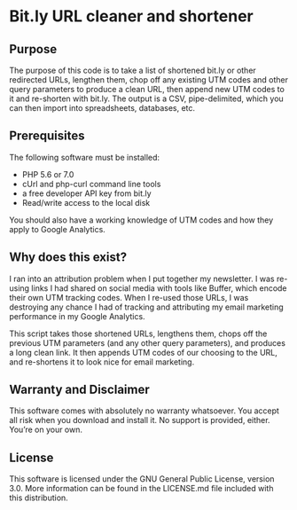 # Bit.ly URL cleaner and shortener

## Purpose

The purpose of this code is to take a list of shortened bit.ly or other redirected URLs, lengthen them, chop off any existing UTM codes and other query parameters to produce a clean URL, then append new UTM codes to it and re-shorten with bit.ly. The output is a CSV, pipe-delimited, which you can then import into spreadsheets, databases, etc.

## Prerequisites

The following software must be installed:
- PHP 5.6 or 7.0
- cUrl and php-curl command line tools
- a free developer API key from bit.ly
- Read/write access to the local disk

You should also have a working knowledge of UTM codes and how they apply to Google Analytics.

## Why does this exist?

I ran into an attribution problem when I put together my newsletter. I was re-using links I had shared on social media with tools like Buffer, which encode their own UTM tracking codes. When I re-used those URLs, I was destroying any chance I had of tracking and attributing my email marketing performance in my Google Analytics.

This script takes those shortened URLs, lengthens them, chops off the previous UTM parameters (and any other query parameters), and produces a long clean link. It then appends UTM codes of our choosing to the URL, and re-shortens it to look nice for email marketing.

## Warranty and Disclaimer

This software comes with absolutely no warranty whatsoever. You accept all risk when you download and install it. No support is provided, either. You’re on your own.

## License

This software is licensed under the GNU General Public License, version 3.0. More information can be found in the LICENSE.md file included with this distribution.